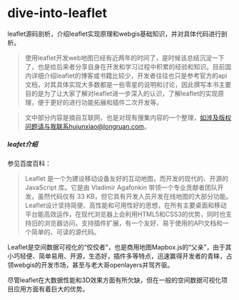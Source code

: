 # dive-into-leaflet
leaflet源码剖析，介绍leaflet实现原理和webgis基础知识，并对具体代码进行剖析。   

> 使用leaflet开发web地图已经有近两年的时间了，是时候该总结沉淀一下了，也是给后来者分享自身在开发和学习过程中积累的经验和知识。目前国内详细介绍leaflet的博客或书籍比较少，开发者往往也只是参考官方的api文档，对其具体实现大多数都是一些零星的说明和讨论，因此撰写本书主要目的是为了让大家了解对leaflet进一步深入的认识，了解leaflet的实现原理，便于更好的进行功能拓展和插件二次开发等。

>文中部分内容是摘自互联网，也是对现有搜集内容的一个整理，如涉及版权问题请与我联系hujunxiao@longruan.com。  

##### leafet介绍
参见百度百科：   
>Leaflet 是一个为建设移动设备友好的互动地图，而开发的现代的、开源的 JavaScript 库。它是由 Vladimir Agafonkin 带领一个专业贡献者团队开发，虽然代码仅有 33 KB，但它具有开发人员开发在线地图的大部分功能。Leaflet设计坚持简便、高性能和可用性好的思想，在所有主要桌面和移动平台能高效运作，在现代浏览器上会利用HTML5和CSS3的优势，同时也支持旧的浏览器访问。支持插件扩展，有一个友好、易于使用的API文档和一个简单的、可读的源代码。  

Leaflet是空间数据可视化的“佼佼者”，也是商用地图Mapbox.js的“父亲”，由于其小巧轻便、简单易用、开源，生态好，插件多等特点，迅速赢得开发者的青睐，占领webgis的开发市场，甚至与老大哥openlayers并驾齐驱。   

尽管leaflet在大数据性能和3D效果方面有所欠缺，但在一般的空间数据可视化项目应用方面有着巨大的优势。
